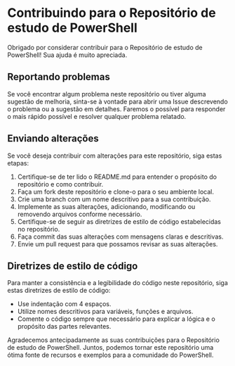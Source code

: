 # Contribuindo para o Repositório de estudo de PowerShell

Obrigado por considerar contribuir para o Repositório de estudo de PowerShell! Sua ajuda é muito apreciada.

## Reportando problemas

Se você encontrar algum problema neste repositório ou tiver alguma sugestão de melhoria, sinta-se à vontade para abrir uma Issue descrevendo o problema ou a sugestão em detalhes. Faremos o possível para responder o mais rápido possível e resolver qualquer problema relatado.

## Enviando alterações

Se você deseja contribuir com alterações para este repositório, siga estas etapas:

1. Certifique-se de ter lido o README.md para entender o propósito do repositório e como contribuir.
2. Faça um fork deste repositório e clone-o para o seu ambiente local.
3. Crie uma branch com um nome descritivo para a sua contribuição.
4. Implemente as suas alterações, adicionando, modificando ou removendo arquivos conforme necessário.
5. Certifique-se de seguir as diretrizes de estilo de código estabelecidas no repositório.
6. Faça commit das suas alterações com mensagens claras e descritivas.
7. Envie um pull request para que possamos revisar as suas alterações.

## Diretrizes de estilo de código

Para manter a consistência e a legibilidade do código neste repositório, siga estas diretrizes de estilo de código:

- Use indentação com 4 espaços.
- Utilize nomes descritivos para variáveis, funções e arquivos.
- Comente o código sempre que necessário para explicar a lógica e o propósito das partes relevantes.

Agradecemos antecipadamente as suas contribuições para o Repositório de estudo de PowerShell. Juntos, podemos tornar este repositório uma ótima fonte de recursos e exemplos para a comunidade do PowerShell.
